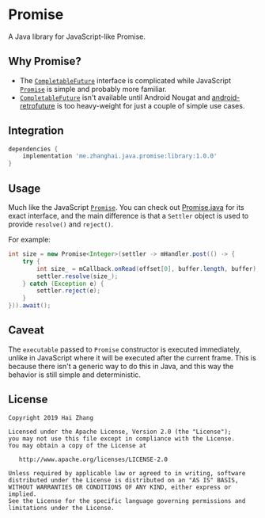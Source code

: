 # Promise

A Java library for JavaScript-like Promise.

## Why Promise?

- The [`CompletableFuture`](https://docs.oracle.com/javase/10/docs/api/java/util/concurrent/CompletableFuture.html) interface is complicated while JavaScript [`Promise`](https://developer.mozilla.org/en-US/docs/Web/JavaScript/Reference/Global_Objects/Promise) is simple and probably more familiar.
- [`CompletableFuture`](https://developer.android.com/reference/java/util/concurrent/CompletableFuture) isn't available until Android Nougat and [android-retrofuture](https://github.com/retrostreams/android-retrofuture) is too heavy-weight for just a couple of simple use cases.

## Integration

```gradle
dependencies {
    implementation 'me.zhanghai.java.promise:library:1.0.0'
}
```

## Usage

Much like the JavaScript [`Promise`](https://developer.mozilla.org/en-US/docs/Web/JavaScript/Guide/Using_promises). You can check out [Promise.java](library/src/main/java/me/zhanghai/java/promise/Promise.java) for its exact interface, and the main difference is that a `Settler` object is used to provide `resolve()` and `reject()`.

For example:

```java
int size = new Promise<Integer>(settler -> mHandler.post(() -> {
    try {
        int size_ = mCallback.onRead(offset[0], buffer.length, buffer);
        settler.resolve(size_);
    } catch (Exception e) {
        settler.reject(e);
    }
})).await();
```

## Caveat

The `executable` passed to `Promise` constructor is executed immediately, unlike in JavaScript where it will be executed after the current frame. This is because there isn't a generic way to do this in Java, and this way the behavior is still simple and deterministic.

## License

    Copyright 2019 Hai Zhang

    Licensed under the Apache License, Version 2.0 (the "License");
    you may not use this file except in compliance with the License.
    You may obtain a copy of the License at

       http://www.apache.org/licenses/LICENSE-2.0

    Unless required by applicable law or agreed to in writing, software
    distributed under the License is distributed on an "AS IS" BASIS,
    WITHOUT WARRANTIES OR CONDITIONS OF ANY KIND, either express or implied.
    See the License for the specific language governing permissions and
    limitations under the License.
